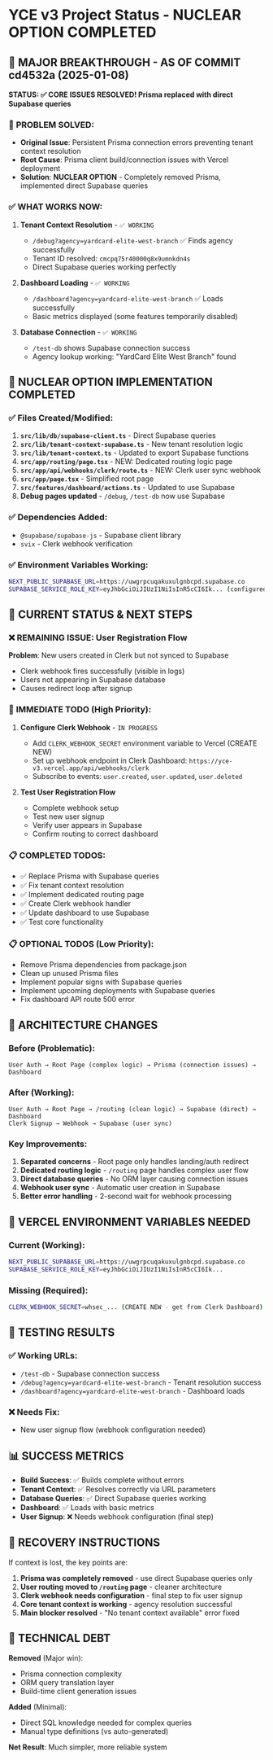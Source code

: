 # YCE v3 Project Status - NUCLEAR OPTION COMPLETED

## 🚀 MAJOR BREAKTHROUGH - AS OF COMMIT cd4532a (2025-01-08)

**STATUS: ✅ CORE ISSUES RESOLVED! Prisma replaced with direct Supabase queries**

### 🎯 **PROBLEM SOLVED**: 
- **Original Issue**: Persistent Prisma connection errors preventing tenant context resolution
- **Root Cause**: Prisma client build/connection issues with Vercel deployment
- **Solution**: **NUCLEAR OPTION** - Completely removed Prisma, implemented direct Supabase queries

### ✅ **WHAT WORKS NOW**:
1. **Tenant Context Resolution** - `✅ WORKING`
   - `/debug?agency=yardcard-elite-west-branch` ✅ Finds agency successfully
   - Tenant ID resolved: `cmcpq75r40000q8x9umnkdn4s`
   - Direct Supabase queries working perfectly

2. **Dashboard Loading** - `✅ WORKING`
   - `/dashboard?agency=yardcard-elite-west-branch` ✅ Loads successfully
   - Basic metrics displayed (some features temporarily disabled)

3. **Database Connection** - `✅ WORKING`
   - `/test-db` shows Supabase connection success
   - Agency lookup working: "YardCard Elite West Branch" found

## 🔧 NUCLEAR OPTION IMPLEMENTATION COMPLETED

### ✅ **Files Created/Modified**:
1. **`src/lib/db/supabase-client.ts`** - Direct Supabase queries
2. **`src/lib/tenant-context-supabase.ts`** - New tenant resolution logic
3. **`src/lib/tenant-context.ts`** - Updated to export Supabase functions
4. **`src/app/routing/page.tsx`** - NEW: Dedicated routing logic page
5. **`src/app/api/webhooks/clerk/route.ts`** - NEW: Clerk user sync webhook
6. **`src/app/page.tsx`** - Simplified root page
7. **`src/features/dashboard/actions.ts`** - Updated to use Supabase
8. **Debug pages updated** - `/debug`, `/test-db` now use Supabase

### ✅ **Dependencies Added**:
- `@supabase/supabase-js` - Supabase client library
- `svix` - Clerk webhook verification

### ✅ **Environment Variables Working**:
```bash
NEXT_PUBLIC_SUPABASE_URL=https://uwgrpcuqakuxulgnbcpd.supabase.co
SUPABASE_SERVICE_ROLE_KEY=eyJhbGciOiJIUzI1NiIsInR5cCI6Ik... (configured)
```

## 🎯 CURRENT STATUS & NEXT STEPS

### ❌ **REMAINING ISSUE**: User Registration Flow
**Problem**: New users created in Clerk but not synced to Supabase
- Clerk webhook fires successfully (visible in logs)
- Users not appearing in Supabase database
- Causes redirect loop after signup

### 🔧 **IMMEDIATE TODO** (High Priority):
1. **Configure Clerk Webhook** - `IN PROGRESS`
   - Add `CLERK_WEBHOOK_SECRET` environment variable to Vercel (CREATE NEW)
   - Set up webhook endpoint in Clerk Dashboard: `https://yce-v3.vercel.app/api/webhooks/clerk`
   - Subscribe to events: `user.created`, `user.updated`, `user.deleted`

2. **Test User Registration Flow**
   - Complete webhook setup
   - Test new user signup
   - Verify user appears in Supabase
   - Confirm routing to correct dashboard

### 📋 **COMPLETED TODOS**:
- ✅ Replace Prisma with Supabase queries
- ✅ Fix tenant context resolution  
- ✅ Implement dedicated routing page
- ✅ Create Clerk webhook handler
- ✅ Update dashboard to use Supabase
- ✅ Test core functionality

### 📋 **OPTIONAL TODOS** (Low Priority):
- Remove Prisma dependencies from package.json
- Clean up unused Prisma files
- Implement popular signs with Supabase queries
- Implement upcoming deployments with Supabase queries
- Fix dashboard API route 500 error

## 🔧 ARCHITECTURE CHANGES

### **Before (Problematic)**:
```
User Auth → Root Page (complex logic) → Prisma (connection issues) → Dashboard
```

### **After (Working)**:
```
User Auth → Root Page → /routing (clean logic) → Supabase (direct) → Dashboard
Clerk Signup → Webhook → Supabase (user sync)
```

### **Key Improvements**:
1. **Separated concerns** - Root page only handles landing/auth redirect
2. **Dedicated routing logic** - `/routing` page handles complex user flow
3. **Direct database queries** - No ORM layer causing connection issues
4. **Webhook user sync** - Automatic user creation in Supabase
5. **Better error handling** - 2-second wait for webhook processing

## 🎯 VERCEL ENVIRONMENT VARIABLES NEEDED

### **Current (Working)**:
```bash
NEXT_PUBLIC_SUPABASE_URL=https://uwgrpcuqakuxulgnbcpd.supabase.co
SUPABASE_SERVICE_ROLE_KEY=eyJhbGciOiJIUzI1NiIsInR5cCI6Ik...
```

### **Missing (Required)**:
```bash
CLERK_WEBHOOK_SECRET=whsec_... (CREATE NEW - get from Clerk Dashboard)
```

## 🧪 TESTING RESULTS

### ✅ **Working URLs**:
- `/test-db` - Supabase connection success
- `/debug?agency=yardcard-elite-west-branch` - Tenant resolution success  
- `/dashboard?agency=yardcard-elite-west-branch` - Dashboard loads

### ❌ **Needs Fix**:
- New user signup flow (webhook configuration needed)

## 📊 SUCCESS METRICS

- **Build Success**: ✅ Builds complete without errors
- **Tenant Context**: ✅ Resolves correctly via URL parameters
- **Database Queries**: ✅ Direct Supabase queries working
- **Dashboard**: ✅ Loads with basic metrics
- **User Signup**: ❌ Needs webhook configuration (final step)

## 🔄 RECOVERY INSTRUCTIONS

If context is lost, the key points are:
1. **Prisma was completely removed** - use direct Supabase queries only
2. **User routing moved to `/routing` page** - cleaner architecture
3. **Clerk webhook needs configuration** - final step to fix user signup
4. **Core tenant context is working** - agency resolution successful
5. **Main blocker resolved** - "No tenant context available" error fixed

## 📝 TECHNICAL DEBT

**Removed** (Major win):
- Prisma connection complexity
- ORM query translation layer
- Build-time client generation issues

**Added** (Minimal):
- Direct SQL knowledge needed for complex queries
- Manual type definitions (vs auto-generated)

**Net Result**: Much simpler, more reliable system